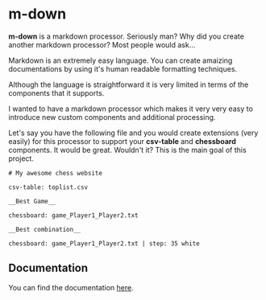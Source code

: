 # m-down

__m-down__ is a markdown processor. Seriously man? Why did you create another markdown processor? Most people would ask...

Markdown is an extremely easy language. You can create amaizing documentations by using it's human readable formatting techniques.

Although the language is straightforward it is very limited in terms of the components that it supports.

I wanted to have a markdown processor which makes it very very easy to introduce new custom components and additional processing.

Let's say you have the following file and you would create extensions (very easily) for this processor to support your __csv-table__ and __chessboard__ components. It would be great. Wouldn't it? This is the main goal of this project.

```
# My awesome chess website

csv-table: toplist.csv

__Best Game__

chessboard: game_Player1_Player2.txt

__Best combination__

chessboard: game_Player1_Player2.txt | step: 35 white
```

## Documentation

You can find the documentation [here](https://foldik.github.io/m-down/dist/index.html).
